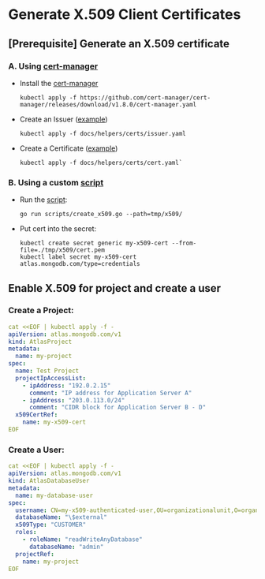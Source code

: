 # Generate X.509 Client Certificates

## [Prerequisite] Generate an X.509 certificate

### A. Using [cert-manager](https://cert-manager.io/docs/)

- Install the [cert-manager](https://cert-manager.io/docs/installation/)
  ```
  kubectl apply -f https://github.com/cert-manager/cert-manager/releases/download/v1.8.0/cert-manager.yaml
  ```

- Create an Issuer ([example](../helpers/certs/issuer.yaml))
  ```
  kubectl apply -f docs/helpers/certs/issuer.yaml
  ```

- Create a Certificate ([example](../helpers/certs/cert.yaml))
  ```
  kubectl apply -f docs/helpers/certs/cert.yaml`
  ```

### B. Using a custom [script](../../scripts/create_x509.go)

- Run the [script](../../scripts/create_x509.go):
  ```
  go run scripts/create_x509.go --path=tmp/x509/
  ```

- Put cert into the secret:
  ```
  kubectl create secret generic my-x509-cert --from-file=./tmp/x509/cert.pem
  kubectl label secret my-x509-cert atlas.mongodb.com/type=credentials
  ```

## Enable X.509 for project and create a user 

### Create a Project:
```yaml
cat <<EOF | kubectl apply -f -
apiVersion: atlas.mongodb.com/v1
kind: AtlasProject     
metadata:
  name: my-project      
spec:                 
  name: Test Project
  projectIpAccessList:     
    - ipAddress: "192.0.2.15"
      comment: "IP address for Application Server A"
    - ipAddress: "203.0.113.0/24"
      comment: "CIDR block for Application Server B - D"
  x509CertRef:
    name: my-x509-cert
EOF
```

### Create a User:
```yaml
cat <<EOF | kubectl apply -f -
apiVersion: atlas.mongodb.com/v1
kind: AtlasDatabaseUser
metadata:
  name: my-database-user
spec:
  username: CN=my-x509-authenticated-user,OU=organizationalunit,O=organization
  databaseName: "\$external"
  x509Type: "CUSTOMER"
  roles:
    - roleName: "readWriteAnyDatabase"
      databaseName: "admin"
  projectRef:
    name: my-project
EOF
```